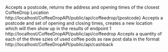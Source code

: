 Accepts a postcode, returns the address and opening times of the closest CoffeeDrop Location
http://localhost/CoffeeDropAPI/public/api/coffeedrop/{postcode}
Accepts a postcode and set of opening and closing times, creates a new location which will then show up in the results of endpoint 1
http://localhost/CoffeeDropAPI/public/api/coffeedrop
Accepts a quantity of each of the three szies of used coffee pods as raw post data in the format
http://localhost/CoffeeDropAPI/public/api/cashback
